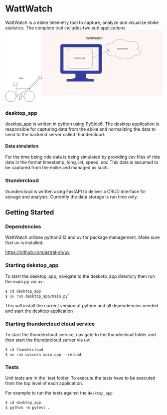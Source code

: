 # WattWatch

WattWatch is a ebike telemetry tool to capture, analyze and visualize ebike statistics. The complete tool includes two sub applications
![alt text](WattWatch.png)

### desktop_app
desktop_app is written in python using PySide6. The desktop application is responsible for capturing data from the ebike and normalizing the data to send to the backend server called thundercloud. 

#### Data simulation
For the time being ride data is being simulated by providing csv files of ride data in the format timestamp, long, lat, speed, soc
This data is assumed to be captured from the ebike and managed as such.


### thundercloud
thundercloud is written using FastAPI to deliver a CRUD interface for storage and analysis. Currently the data storage is run time only. 

## Getting Started
### Dependencies
WattWatch utilizes python3.12 and uv for package management. Make sure that uv is installed:

https://github.com/astral-sh/uv


### Starting dekstop_app
To start the desktop_app, navigate to the deskotp_app directory then run the main.py via uv:

```
$ cd desktop_app
$ uv run desktop_app/main.py`
```

This will install the correct version of python and all dependencies needed and start the desktop application

### Starting thundercloud cloud service
To start the thundercloud service, navigate to the thundecloud folder and then start the thundercloud server via uv:
```
$ cd thundercloud
$ uv run uvicorn main:app --reload
```

### Tests
Unit tests are in the `test folder. To execute the tests have to be executed from the top level of each application.

For example to run the tests against the `desktop_app`:
```
$ cd desktop_app
$ python -m pytest .
```